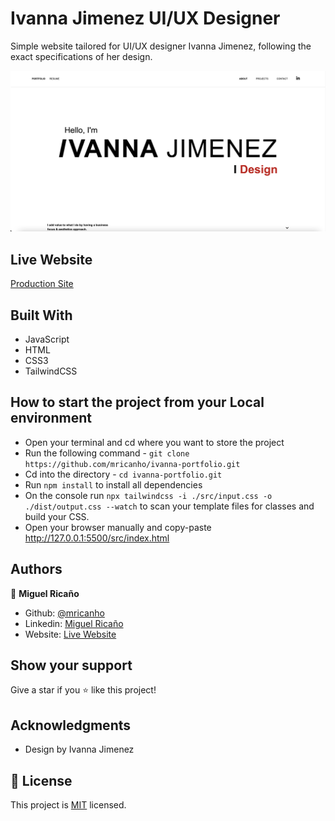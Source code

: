 # Ivanna Jimenez UI/UX Designer

Simple website tailored for UI/UX designer Ivanna Jimenez, following the exact specifications of her design.

![image](./assets/images/screenshot.png)

## Live Website

[Production Site](http://ivannajimenez.com/)

## Built With

- JavaScript
- HTML
- CSS3
- TailwindCSS

## How to start the project from your Local environment

- Open your terminal and cd where you want to store the project
- Run the following command - `git clone https://github.com/mricanho/ivanna-portfolio.git`
- Cd into the directory - `cd ivanna-portfolio.git`
- Run `npm install` to install all dependencies
- On the console run `npx tailwindcss -i ./src/input.css -o ./dist/output.css --watch` to scan your template files for classes and build your CSS.
- Open your browser manually and copy-paste http://127.0.0.1:5500/src/index.html

## Authors

👤 **Miguel Ricaño**

- Github: [@mricanho](https://github.com/mricanho)
- Linkedin: [Miguel Ricaño](https://www.linkedin.com/in/mricanho/)
- Website: [Live Website](https://www.miguelricano.me)


## Show your support

Give a star if you :star: like this project!

## Acknowledgments

- Design by Ivanna Jimenez

## 📝 License

This project is [MIT](LICENSE) licensed.

